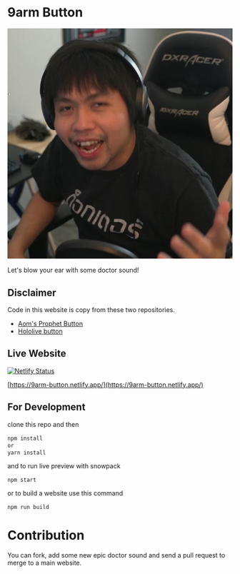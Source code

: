 # 9arm Button

![Doctor Arm](public/img/9arm.JPG)

Let's blow your ear with some doctor sound!

## Disclaimer

Code in this website is copy from these two repositories.
- [Aom's Prophet Button](https://github.com/SaltyAom/prophet-button)
- [Hololive button](https://github.com/HelloYeew/hololive-button)

## Live Website

[![Netlify Status](https://api.netlify.com/api/v1/badges/960c3574-645a-41e2-8f96-ec21a9cc2b68/deploy-status)](https://app.netlify.com/sites/9arm-button/deploys)

[https://9arm-button.netlify.app/](https://9arm-button.netlify.app/)

## For Development

clone this repo and then

```shell
npm install
or
yarn install
```

and to run live preview with snowpack

```shell
npm start

```

or to build a website use this command

```shell
npm run build
```

# Contribution

You can fork, add some new epic doctor sound and send a pull request to merge to a main website.